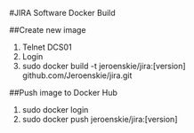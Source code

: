 #JIRA Software Docker Build

##Create new image
1.	Telnet DCS01
2.	Login
3.	sudo docker build -t jeroenskie/jira:[version] github.com/Jeroenskie/jira.git

##Push image to Docker Hub
1.	sudo docker login
2.	sudo docker push jeroenskie/jira:[version]